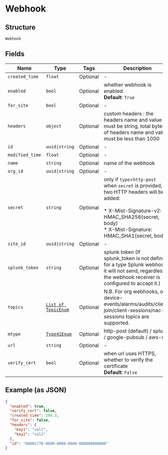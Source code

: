 
# Webhook

## Structure

`Webhook`

## Fields

| Name | Type | Tags | Description |
|  --- | --- | --- | --- |
| `created_time` | `float` | Optional | - |
| `enabled` | `bool` | Optional | whether webhook is enabled<br>**Default**: `True` |
| `for_site` | `bool` | Optional | - |
| `headers` | `object` | Optional | custom headers : the headers name and value must be string, total bytes of headers name and value must be less than 1000 |
| `id` | `uuid\|string` | Optional | - |
| `modified_time` | `float` | Optional | - |
| `name` | `string` | Optional | name of the webhook |
| `org_id` | `uuid\|string` | Optional | - |
| `secret` | `string` | Optional | only if `type`=`http-post`<br>when `secret` is provided, two HTTP headers will be added:<br><br>* X-Mist-Signature-v2: HMAC_SHA256(secret, body)<br>* X-Mist-Signature: HMAC_SHA1(secret, body) |
| `site_id` | `uuid\|string` | Optional | - |
| `splunk_token` | `string` | Optional | splunk token (If splunk_token is not defined for a type Splunk webhook, it will not send, regardless if the webhook receiver is configured to accept it.) |
| `topics` | [`List of TopicEnum`](../../doc/models/topic-enum.md) | Optional | N.B. For org webhooks, only device-events/alarms/audits/client-join/client-sessions/nac-sessions topics are supported. |
| `mtype` | [`Type41Enum`](../../doc/models/type-41-enum.md) | Optional | http-post (default) / splunk / google-pubsub / aws-sns |
| `url` | `string` | Optional | - |
| `verify_cert` | `bool` | Optional | when url uses HTTPS, whether to verify the certificate<br>**Default**: `False` |

## Example (as JSON)

```json
{
  "enabled": true,
  "verify_cert": false,
  "created_time": 198.3,
  "for_site": false,
  "headers": {
    "key1": "val1",
    "key2": "val2"
  },
  "id": "00001770-0000-0000-0000-000000000000"
}
```


